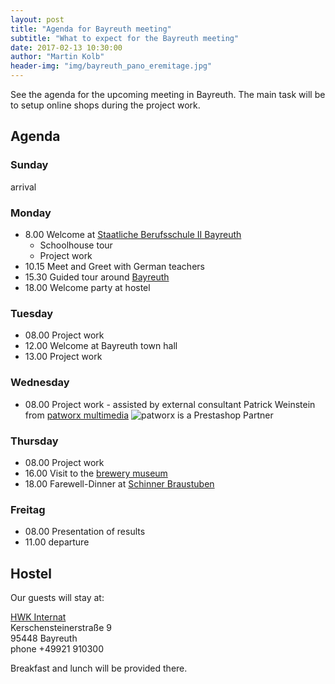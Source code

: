 ```yaml
---
layout: post
title: "Agenda for Bayreuth meeting"
subtitle: "What to expect for the Bayreuth meeting"
date: 2017-02-13 10:30:00
author: "Martin Kolb"
header-img: "img/bayreuth_pano_eremitage.jpg"
---
```

See the agenda for the upcoming meeting in Bayreuth. The main task will be to setup online shops during the project work.

## Agenda

### Sunday
arrival

### Monday
* 8.00 Welcome at [Staatliche Berufsschule II Bayreuth](http://kbs-bth.de)
	* Schoolhouse tour
	* Project work
* 10.15 Meet and Greet with German teachers
* 15.30 Guided tour around [Bayreuth](http://www.bayreuth.de/tourismus-kultur-freizeit/uebersicht/)
* 18.00 Welcome party at hostel

### Tuesday
* 08.00 Project work
* 12.00 Welcome at Bayreuth town hall
* 13.00 Project work

### Wednesday
* 08.00 Project work - assisted by external consultant Patrick Weinstein from [patworx multimedia](http://patworx.de)
![patworx is a Prestashop Partner](http://www.patworx.de/images/PrestaShop_partner_agencyPS.jpg)

### Thursday
* 08.00 Project work
* 16.00 Visit to the [brewery museum](https://www.maisel.com/bier_erlebnis_welt/information_und_anmeldung_54.html)
* 18.00 Farewell-Dinner at [Schinner Braustuben](http://www.schinner-braustuben.de)

### Freitag
* 08.00 Presentation of results
* 11.00 departure

## Hostel
Our guests will stay at:

[HWK Internat](https://www.hwk-oberfranken.de/72,0,581.html)  
Kerschensteinerstraße 9  
95448 Bayreuth  
phone +49921 910300

Breakfast and lunch will be provided there.